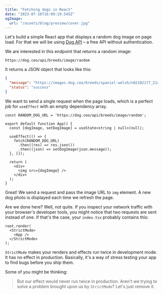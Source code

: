 ```yaml
---
title: "Fetching dogs in React"
date: "2023-07-16T16:09:19.545Z"
ogImage:
  url: "/assets/blog/preview/cover.jpg"
---
```


Let's build a simple React app that displays a random dog image on page load. For that we will be using [Dog API](https://dog.ceo/api) – a free API without authentication.

We are interested in this endpoint that returns a random image:

```
https://dog.ceo/api/breeds/image/random
```

It returns a JSON object that looks like this:

```JSON
{
  "message": "https://images.dog.ceo/breeds/spaniel-welsh/n02102177_2148.jpg",
  "status": "success"
}
```

We want to send a single request when the page loads, which is a perfect job for `useEffect` with an empty dependency array.

```
const RANDOM_DOG_URL = 'https://dog.ceo/api/breeds/image/random';

export default function App() {
  const [dogImage, setDogImage] = useState<string | null>(null);

  useEffect(() => {
    fetch(RANDOM_DOG_URL)
      .then((res) => res.json())
      .then((json) => setDogImage(json.message));
  }, []);

  return (
    <div>
      <img src={dogImage} />
    </div>
  );
}
```

Great! We send a request and pass the image URL to `img` element. A new dog photo is displayed each time we refresh the page.

Are we done here? Well, not quite. If you inspect your network traffic with your browser's developer tools, you might notice that two requests are sent instead of one. If that's the case, your `index.tsx` probably contains this:

```
root.render(
  <StrictMode>
    <App />
  </StrictMode>
);
```

`StrictMode` makes your renders and effects run twice
in development mode. It has no effect in production.
Basically, it's a way of stress testing your app to find bugs before you ship them.

Some of you might be thinking:

> But our effect would never run twice in production. Aren't we trying to solve a problem brought upon us by `StrictMode`? Let's just remove it.
